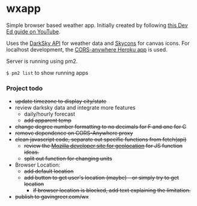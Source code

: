 # wxapp

Simple browser based weather app. Initially created by following [this Dev Ed guide on YouTube](https://www.youtube.com/watch?v=wPElVpR1rwA).  

Uses the [DarkSky API](https://darksky.net/dev) for weather data and [Skycons](https://darkskyapp.github.io/skycons/) for canvas icons. For localhost development, the [CORS-anywhere Heroku app](https://cors-anywhere.herokuapp.com/) is used. 

Server is running using pm2.

`$ pm2 list` to show running apps

### Project todo
  - ~~update timezone to display city/state~~
  - review darksky data and integrate more features 
    - daily/hourly forecast
    - ~~add apparent temp~~
  - ~~change degree number formatting to no decimals for F and one for C~~
  - ~~remove dependence on CORS-Anywhere proxy~~
  - ~~clean javascript code, separate out specific functions from fetch(api)~~
    - ~~review the [Mozilla developer site for geolocation](https://developer.mozilla.org/en-US/docs/Web/API/Geolocation_API) for JS function ideas.~~
    - ~~split out function for changing units~~
  - Browser Location:
    - ~~add default location~~
    - ~~add button to get user's location (maybe) - or simply try to get location~~
      - ~~if browser location is blocked, add text explaining the limitation.~~
  - ~~publish to gavingreer.com/wx~~
